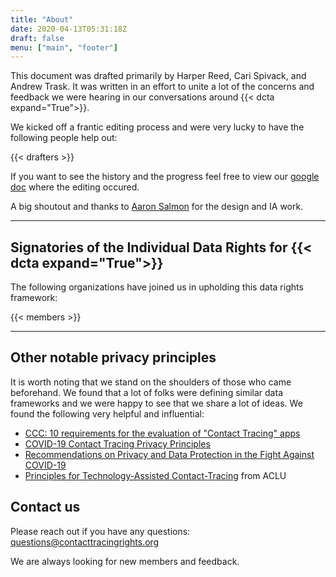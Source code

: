 ```yaml
---
title: "About"
date: 2020-04-13T05:31:18Z
draft: false
menu: ["main", "footer"]
---
```


This document was drafted primarily by Harper Reed, Cari Spivack, and Andrew Trask. It was written in an effort to unite a lot of the concerns and feedback we were hearing in our conversations around {{< dcta expand="True">}}. 

We kicked off a frantic editing process and were very lucky to have the following people help out:

{{< drafters  >}}

If you want to  see the history and the progress feel free to view our [google doc](https://docs.google.com/document/d/105zuL8z_KGEp7nwLk6WBJGvKaQ4I14PF3Kq0qpnUYis/edit?usp=sharing) where the editing occured. 

A big shoutout and thanks to [Aaron Salmon](https://www.linkedin.com/in/aaronsalmon/) for the design and IA work. 

---
## Signatories of the Individual Data Rights for {{< dcta expand="True">}}

The following organizations have joined us in upholding this data rights framework:


{{< members  >}}


---

## Other notable privacy principles

It is worth noting that we stand on the shoulders of those who came beforehand. We found that a lot of folks were defining similar data frameworks and we were happy to see that we share a lot of ideas. We found the following very helpful and influential: 

  * [CCC: 10 requirements for the evaluation of "Contact Tracing" apps](https://www.ccc.de/en/updates/2020/contact-tracing-requirements)
  * [COVID-19 Contact Tracing Privacy Principles](https://law.mit.edu/pub/covid19contacttracingprivacyprinciples)
  * [Recommendations on Privacy and Data Protection in the Fight Against COVID-19](https://www.accessnow.org/cms/assets/uploads/2020/03/Access-Now-recommendations-on-Covid-and-data-protection-and-privacy.pdf)
  * [Principles for Technology-Assisted Contact-Tracing](https://www.aclu.org/sites/default/files/field_document/aclu_white_paper_-_contact_tracing_principles.pdf) from ACLU

## Contact us

Please reach out if you have any questions: [questions@contacttracingrights.org](mailto:questions@contacttracingrights.org)

We are always looking for new members and feedback. 